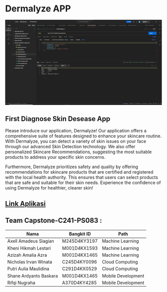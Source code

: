 # Dermalyze APP


<p align="center">
  <img src="https://github.com/irvanwn/Restful-with-java-tugas/blob/main/img-postman-testing/editData.jpg?raw=true" alt="Dashboard main page" width="1000"/><br>
</p>

## First Diagnose Skin Desease App
Please introduce our application, Dermalyze! Our application offers a comprehensive suite of features designed to enhance your skincare routine. With Dermalyze, you can detect a variety of skin issues on your face through our advanced Skin Detection technology. We also offer personalized Skincare Recommendations, suggesting the most suitable products to address your specific skin concerns.

Furthermore, Dermalyze prioritizes safety and quality by offering recommendations for skincare products that are certified and registered with the local health authority. This ensures that users can select products that are safe and suitable for their skin needs. Experience the confidence of using Dermalyze for healthier, clearer skin!

## [Link Aplikasi](https://drive.google.com/drive/folders/1Vtp5cEkYJhp_clbiivWnEjIuCXio19hm?usp=drive_link)


## Team Capstone-C241-PS083 :

| Nama                   | Bangkit ID   | Path               |
|------------------------|--------------|--------------------|
| Axell Amadeus Siagian  | M245D4KY3197 | Machine Learning   |
| Kheni Hikmah Lestari   | M001D4KX1593 | Machine Learning   |
| Azizah Amalia Azra     | M001D4KX1465 | Machine Learning   |
| Nicholas Irvan Winata  | C245D4KY0096 | Cloud Computing    |
| Putri Aulia Maulidina  | C291D4KX0529 | Cloud Computing    |
| Shane Ardyanto Baskara | M001D4KX1465 | Mobile Development |
| Rifqi Nugraha          | A370D4KY4285 | Mobile Development |
